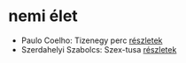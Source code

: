 # nemi élet

- Paulo Coelho: Tizenegy perc [részletek](_details/%7Bopf.creator%7D.md#id_263)
- Szerdahelyi Szabolcs: Szex-tusa [részletek](_details/%7Bopf.creator%7D.md#id_903)